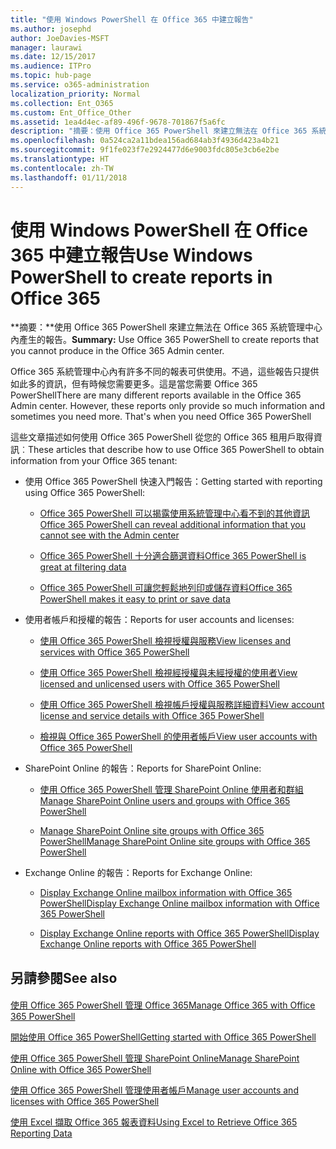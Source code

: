 ```yaml
---
title: "使用 Windows PowerShell 在 Office 365 中建立報告"
ms.author: josephd
author: JoeDavies-MSFT
manager: laurawi
ms.date: 12/15/2017
ms.audience: ITPro
ms.topic: hub-page
ms.service: o365-administration
localization_priority: Normal
ms.collection: Ent_O365
ms.custom: Ent_Office_Other
ms.assetid: 1ea4d4ec-af89-496f-9678-701867f5a6fc
description: "摘要：使用 Office 365 PowerShell 來建立無法在 Office 365 系統管理中心內產生的報告。"
ms.openlocfilehash: 0a524ca2a11bdea156ad684ab3f4936d423a4b21
ms.sourcegitcommit: 9f1fe023f7e2924477d6e9003fdc805e3cb6e2be
ms.translationtype: HT
ms.contentlocale: zh-TW
ms.lasthandoff: 01/11/2018
---
```

# <a name="use-windows-powershell-to-create-reports-in-office-365"></a><span data-ttu-id="702c4-103">使用 Windows PowerShell 在 Office 365 中建立報告</span><span class="sxs-lookup"><span data-stu-id="702c4-103">Use Windows PowerShell to create reports in Office 365</span></span>

 <span data-ttu-id="702c4-104">**摘要：**使用 Office 365 PowerShell 來建立無法在 Office 365 系統管理中心內產生的報告。</span><span class="sxs-lookup"><span data-stu-id="702c4-104">**Summary:** Use Office 365 PowerShell to create reports that you cannot produce in the Office 365 Admin center.</span></span>
  
<span data-ttu-id="702c4-p101">Office 365 系統管理中心內有許多不同的報表可供使用。不過，這些報告只提供如此多的資訊，但有時候您需要更多。這是當您需要 Office 365 PowerShell</span><span class="sxs-lookup"><span data-stu-id="702c4-p101">There are many different reports available in the Office 365 Admin center. However, these reports only provide so much information and sometimes you need more. That's when you need Office 365 PowerShell</span></span>
  
<span data-ttu-id="702c4-108">這些文章描述如何使用 Office 365 PowerShell 從您的 Office 365 租用戶取得資訊︰</span><span class="sxs-lookup"><span data-stu-id="702c4-108">These articles that describe how to use Office 365 PowerShell to obtain information from your Office 365 tenant:</span></span>
  
- <span data-ttu-id="702c4-109">使用 Office 365 PowerShell 快速入門報告：</span><span class="sxs-lookup"><span data-stu-id="702c4-109">Getting started with reporting using Office 365 PowerShell:</span></span>
    
  - [<span data-ttu-id="702c4-110">Office 365 PowerShell 可以揭露使用系統管理中心看不到的其他資訊</span><span class="sxs-lookup"><span data-stu-id="702c4-110">Office 365 PowerShell can reveal additional information that you cannot see with the Admin center</span></span>](https://technet.microsoft.com/library/dn568034.aspx#reveal)
    
  - [<span data-ttu-id="702c4-111">Office 365 PowerShell 十分適合篩選資料</span><span class="sxs-lookup"><span data-stu-id="702c4-111">Office 365 PowerShell is great at filtering data</span></span>](https://technet.microsoft.com/library/dn568034.aspx#filter)
    
  - [<span data-ttu-id="702c4-112">Office 365 PowerShell 可讓您輕鬆地列印或儲存資料</span><span class="sxs-lookup"><span data-stu-id="702c4-112">Office 365 PowerShell makes it easy to print or save data</span></span>](https://technet.microsoft.com/library/dn568034.aspx#printsave)
    
- <span data-ttu-id="702c4-113">使用者帳戶和授權的報告：</span><span class="sxs-lookup"><span data-stu-id="702c4-113">Reports for user accounts and licenses:</span></span>
    
  - [<span data-ttu-id="702c4-114">使用 Office 365 PowerShell 檢視授權與服務</span><span class="sxs-lookup"><span data-stu-id="702c4-114">View licenses and services with Office 365 PowerShell</span></span>](view-licenses-and-services-with-office-365-powershell.md)
    
  - [<span data-ttu-id="702c4-115">使用 Office 365 PowerShell 檢視經授權與未經授權的使用者</span><span class="sxs-lookup"><span data-stu-id="702c4-115">View licensed and unlicensed users with Office 365 PowerShell</span></span>](view-licensed-and-unlicensed-users-with-office-365-powershell.md)
    
  - [<span data-ttu-id="702c4-116">使用 Office 365 PowerShell 檢視帳戶授權與服務詳細資料</span><span class="sxs-lookup"><span data-stu-id="702c4-116">View account license and service details with Office 365 PowerShell</span></span>](view-account-license-and-service-details-with-office-365-powershell.md)
    
  - [<span data-ttu-id="702c4-117">檢視與 Office 365 PowerShell 的使用者帳戶</span><span class="sxs-lookup"><span data-stu-id="702c4-117">View user accounts with Office 365 PowerShell</span></span>](view-user-accounts-with-office-365-powershell.md)
    
- <span data-ttu-id="702c4-118">SharePoint Online 的報告：</span><span class="sxs-lookup"><span data-stu-id="702c4-118">Reports for SharePoint Online:</span></span>
    
  - <span data-ttu-id="702c4-119">[使用 Office 365 PowerShell 管理 SharePoint Online 使用者和群組]((http://technet.microsoft.com/library/9680af2e-a965-4e62-92ee-da72105c7800.aspx))</span><span class="sxs-lookup"><span data-stu-id="702c4-119">[Manage SharePoint Online users and groups with Office 365 PowerShell]((http://technet.microsoft.com/library/9680af2e-a965-4e62-92ee-da72105c7800.aspx))</span></span>
    
  - <span data-ttu-id="702c4-120">[Manage SharePoint Online site groups with Office 365 PowerShell]((http://technet.microsoft.com/library/122f4099-c78d-4cce-bab0-4343b04596ae.aspx))</span><span class="sxs-lookup"><span data-stu-id="702c4-120">[Manage SharePoint Online site groups with Office 365 PowerShell]((http://technet.microsoft.com/library/122f4099-c78d-4cce-bab0-4343b04596ae.aspx))</span></span>
    
- <span data-ttu-id="702c4-121">Exchange Online 的報告：</span><span class="sxs-lookup"><span data-stu-id="702c4-121">Reports for Exchange Online:</span></span>
    
  - <span data-ttu-id="702c4-122">[Display Exchange Online mailbox information with Office 365 PowerShell]((http://technet.microsoft.com/library/13843002-56ca-4b75-81c5-84386522b01b.aspx))</span><span class="sxs-lookup"><span data-stu-id="702c4-122">[Display Exchange Online mailbox information with Office 365 PowerShell]((http://technet.microsoft.com/library/13843002-56ca-4b75-81c5-84386522b01b.aspx))</span></span>
    
  - <span data-ttu-id="702c4-123">[Display Exchange Online reports with Office 365 PowerShell]((http://technet.microsoft.com/library/4873a063-9fc4-4ed9-826a-6e935fef61d4.aspx))</span><span class="sxs-lookup"><span data-stu-id="702c4-123">[Display Exchange Online reports with Office 365 PowerShell]((http://technet.microsoft.com/library/4873a063-9fc4-4ed9-826a-6e935fef61d4.aspx))</span></span>
    
## <a name="see-also"></a><span data-ttu-id="702c4-124">另請參閱</span><span class="sxs-lookup"><span data-stu-id="702c4-124">See also</span></span>

#### 

[<span data-ttu-id="702c4-125">使用 Office 365 PowerShell 管理 Office 365</span><span class="sxs-lookup"><span data-stu-id="702c4-125">Manage Office 365 with Office 365 PowerShell</span></span>](manage-office-365-with-office-365-powershell.md)
  
[<span data-ttu-id="702c4-126">開始使用 Office 365 PowerShell</span><span class="sxs-lookup"><span data-stu-id="702c4-126">Getting started with Office 365 PowerShell</span></span>](getting-started-with-office-365-powershell.md)
  
[<span data-ttu-id="702c4-127">使用 Office 365 PowerShell 管理 SharePoint Online</span><span class="sxs-lookup"><span data-stu-id="702c4-127">Manage SharePoint Online with Office 365 PowerShell</span></span>](manage-sharepoint-online-with-office-365-powershell.md)
  
[<span data-ttu-id="702c4-128">使用 Office 365 PowerShell 管理使用者帳戶</span><span class="sxs-lookup"><span data-stu-id="702c4-128">Manage user accounts and licenses with Office 365 PowerShell</span></span>](manage-user-accounts-and-licenses-with-office-365-powershell.md)
  
[<span data-ttu-id="702c4-129">使用 Excel 擷取 Office 365 報表資料</span><span class="sxs-lookup"><span data-stu-id="702c4-129">Using Excel to Retrieve Office 365 Reporting Data</span></span>](using-excel-to-retrieve-office-365-reporting-data.md)

